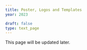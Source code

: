 ```yaml
---
title: Poster, Logos and Templates
year: 2023

draft: false
type: text_page
---
```


This page will be updated later.

<!-- ## Poster
See below for the official poster of QCrypt 2022. You can download and print yourself the following versions:
* <a href="/images/poster/QCryptPosterA4.pdf" download>A4 PDF</a>
* <a href="/images/poster/QCryptPoster.png" download>PNG</a>

<a href="/images/poster/QCryptPoster.png" download>
  <img id="dark_bg" src="/images/poster/QCryptPoster.png"/>
</a>

 
## Logos
Here are the logos to use for QCrypt 2022. Click on the logos to download.

### Transparent png, white font
(you cannot use this one on white background)

<a href="/images/logos/QCr_Logo.png" download>
  <img id="dark_bg" src="/images/logos/QCr_Logo_2022.png"/>
</a>

### Transparent png, black font
<a href="/images/logos/QCr_LogoBlack.png" download>
  <img id="dark_bg" src="/images/logos/QCr_Logo_black.png"/>
</a>

### White Sheep
<a href="/images/logos/sheep.png" download>
  <img id="dark_bg" src="/images/logos/sheep.png"/>
</a>

### Black Sheep
<a href="/images/logos/black_sheep.png" download>
  <img id="dark_bg" src="/images/logos/black_sheep.png"/>
</a>

## Letter template

### Latex
Download a
<a href="/images/logos/letter.tex" download>
  letter template for Latex
</a>
and preview the <a href="/images/logos/letter.pdf" >resulting PDF</a>. -->

